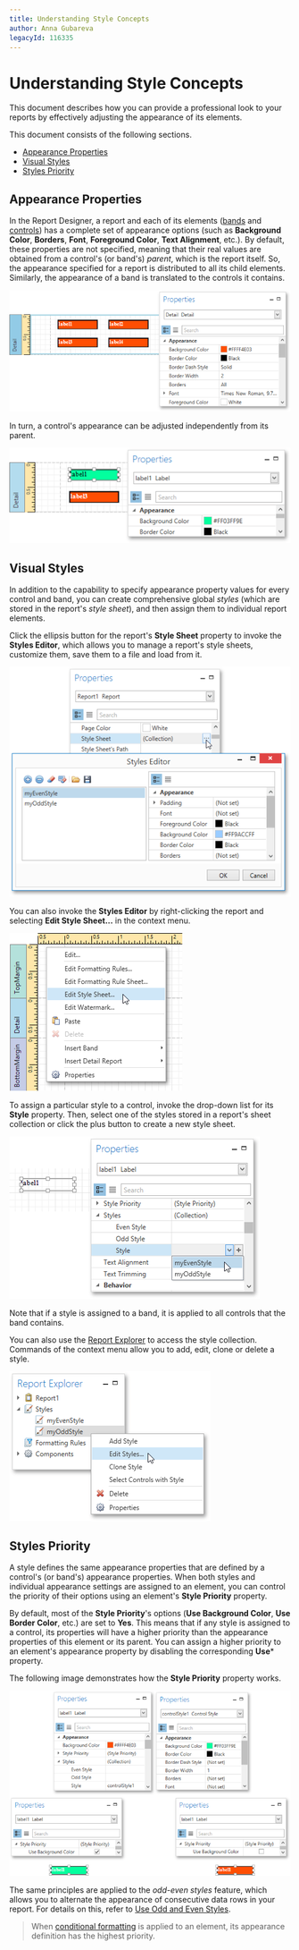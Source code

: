 ```yaml
---
title: Understanding Style Concepts
author: Anna Gubareva
legacyId: 116335
---
```

# Understanding Style Concepts
This document describes how you can provide a professional look to your reports by effectively adjusting the appearance of its elements.

This document consists of the following sections.
* [Appearance Properties](#properties)
* [Visual Styles](#styles)
* [Styles Priority](#priority)

<a name="properties"/>

## Appearance Properties
In the Report Designer, a report and each of its elements ([bands](../../report-elements/report-bands.md) and [controls](../../report-elements/report-controls.md)) has a complete set of appearance options (such as **Background Color**, **Borders**, **Font**, **Foreground Color**, **Text Alignment**, etc.). By default, these properties are not specified, meaning that their real values are obtained from a control's (or band's) _parent_, which is the report itself. So, the appearance specified for a report is distributed to all its child elements. Similarly, the appearance of a band is translated to the controls it contains.

![EUD_WpfReportDesigner_Appearance_1](../../../../../images/img123622.png)

In turn, a control's appearance can be adjusted independently from its parent.

![EUD_WpfReportDesigner_Appearance_2](../../../../../images/img123623.png)

<a name="styles"/>

## Visual Styles
In addition to the capability to specify appearance property values for every control and band, you can create comprehensive global _styles_ (which are stored in the report's _style sheet_), and then assign them to individual report elements.

Click the ellipsis button for the report's **Style Sheet** property to invoke the **Styles Editor**, which allows you to manage a report's style sheets, customize them, save them to a file and load from it.

![EUD_WpfReportDesigner_Appearance_3](../../../../../images/img123624.png)

You can also invoke the **Styles Editor** by right-clicking the report and selecting **Edit Style Sheet...** in the context menu.

![EUD_WpfReportDesigner_Appearance_3a](../../../../../images/img123876.png)

To assign a particular style to a control, invoke the drop-down list for its **Style** property. Then, select one of the styles stored in a report's sheet collection or click the plus button to create a new style sheet.

![EUD_WpfReportDesigner_Appearance_4](../../../../../images/img123625.png)

Note that if a style is assigned to a band, it is applied to all controls that the band contains.

You can also use the [Report Explorer](../../interface-elements/report-explorer.md) to access the style collection. Commands of the context menu allow you to add, edit, clone or delete a style.

![EUD_WpfReportDesigner_Appearance_5](../../../../../images/img123626.png)

<a name="priority"/>

## Styles Priority
A style defines the same appearance properties that are defined by a control's (or band's) appearance properties. When both styles and individual appearance settings are assigned to an element, you can control the priority of their options using an element's **Style Priority** property.

By default, most of the **Style Priority**'s options (**Use Background Color**, **Use Border Color**, etc.) are set to **Yes**. This means that if any style is assigned to a control, its properties will have a higher priority than the appearance properties of this element or its parent. You can assign a higher priority to an element's appearance property by disabling the corresponding **Use*** property.

The following image demonstrates how the **Style Priority** property works.

![EUD_WpfReportDesigner_StylePriority](../../../../../images/img124176.png)

The same principles are applied to the _odd-even styles_ feature, which allows you to alternate the appearance of consecutive data rows in your report. For details on this, refer to [Use Odd and Even Styles](use-odd-and-even-styles.md).

> When [conditional formatting](conditionally-change-a-controls-appearance.md) is applied to an element, its appearance definition has the highest priority.